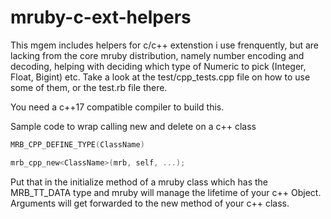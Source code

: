 # mruby-c-ext-helpers

This mgem includes helpers for c/c++ extenstion i use frenquently, but are lacking from the core mruby distribution, namely number encoding and decoding, helping with deciding which type of Numeric to pick (Integer, Float, Bigint) etc.
Take a look at the test/cpp_tests.cpp file on how to use some of them, or the test.rb file there.

You need a c++17 compatible compiler to build this.

Sample code to wrap calling new and delete on a c++ class

```c++
MRB_CPP_DEFINE_TYPE(ClassName)

mrb_cpp_new<ClassName>(mrb, self, ...);
```

Put that in the initialize method of a mruby class which has the MRB_TT_DATA type and mruby will manage the lifetime of your c++ Object. Arguments will get forwarded to the new method of your c++ class.
